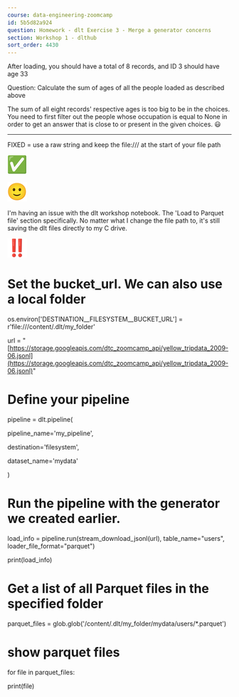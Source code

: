 ```yaml
---
course: data-engineering-zoomcamp
id: 5b5d82a924
question: Homework - dlt Exercise 3 - Merge a generator concerns
section: Workshop 1 - dlthub
sort_order: 4430
---
```


After loading, you should have a total of 8 records, and ID 3 should have age 33

Question: Calculate the sum of ages of all the people loaded as described above

The sum of all eight records' respective ages is too big to be in the choices. You need to first filter out the people whose occupation is equal to None in order to get an answer that is close to or present in the given choices. 😃

----------------------------------------------------------------------------------------

FIXED = use a raw string and keep the file:/// at the start of your file path

![Image](images/data-engineering-zoomcamp/image_4c7b9e6b.png)

![Image](images/data-engineering-zoomcamp/image_b4d5ed3c.png)

I'm having an issue with the dlt workshop notebook. The 'Load to Parquet file' section specifically. No matter what I change the file path to, it's still saving the dlt files directly to my C drive.

![Image](images/data-engineering-zoomcamp/image_2ba9606d.png)

# Set the bucket_url. We can also use a local folder

os.environ['DESTINATION__FILESYSTEM__BUCKET_URL'] = r'file:///content/.dlt/my_folder'

url = "[https://storage.googleapis.com/dtc_zoomcamp_api/yellow_tripdata_2009-06.jsonl](https://storage.googleapis.com/dtc_zoomcamp_api/yellow_tripdata_2009-06.jsonl)"

# Define your pipeline

pipeline = dlt.pipeline(

pipeline_name='my_pipeline',

destination='filesystem',

dataset_name='mydata'

)

# Run the pipeline with the generator we created earlier.

load_info = pipeline.run(stream_download_jsonl(url), table_name="users", loader_file_format="parquet")

print(load_info)

# Get a list of all Parquet files in the specified folder

parquet_files = glob.glob('/content/.dlt/my_folder/mydata/users/*.parquet')

# show parquet files

for file in parquet_files:

print(file)

